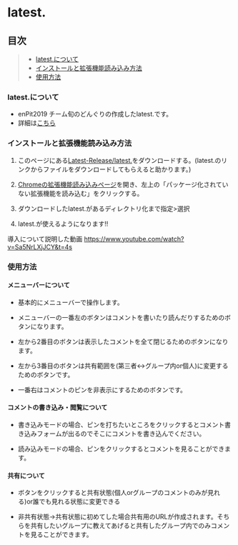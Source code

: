 # latest.

## 目次

> * [latest.について](#latest.について)
> * [インストールと拡張機能読み込み方法](#インストールと拡張機能読み込み方法)
> * [使用方法](#使用方法)

### latest.について

* enPit2019 チーム旬のどんぐりの作成したlatest.です。
* 詳細は[こちら](https://github.com/enpitut2019/latest)

### インストールと拡張機能読み込み方法

1. このページにある[Latest-Release/latest.](https://github.com/enpitut2019/latest/tree/master/ForRelease/Latest-Release)をダウンロードする。(latest.のリンクからファイルをダウンロードしてもらえると助かります。)

2. [Chromeの拡張機能読み込みページ](chrome://extensions/)を開き、左上の「パッケージ化されていない拡張機能を読み込む」をクリックする。

3. ダウンロードしたlatest.があるディレクトリ化まで指定>選択

4. latest.が使えるようになります!!

導入について説明した動画
https://www.youtube.com/watch?v=Sa5NrLXjJCY&t=4s

### 使用方法

#### メニューバーについて

* 基本的にメニューバーで操作します。

* メニューバーの一番左のボタンはコメントを書いたり読んだりするためのボタンになります。

* 左から2番目のボタンは表示したコメントを全て閉じるためのボタンになります。

* 左から3番目のボタンは共有範囲を(第三者<->グループ内or個人)に変更するためのボタンです。

* 一番右はコメントのピンを非表示にするためのボタンです。

#### コメントの書き込み・閲覧について

* 書き込みモードの場合、ピンを打ちたいところをクリックするとコメント書き込みフォームが出るのでそこにコメントを書き込んでください。

* 読み込みモードの場合、ピンをクリックするとコメントを見ることができます。

#### 共有について

* ボタンをクリックすると共有状態(個人orグループのコメントのみが見れる)or誰でも見れる状態に変更できる

* 非共有状態->共有状態に初めてした場合共有用のURLが作成されます。そちらを共有したいグループに教えてあげると共有したグループ内でのみコメントを見ることができます。
